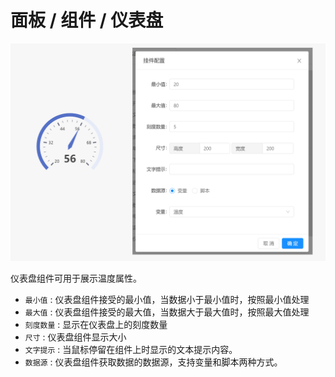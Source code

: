 # 面板 / 组件 / 仪表盘

![Bittly 面板组件 仪表盘预览与配置](res/2022071110133101.png)

仪表盘组件可用于展示温度属性。

- `最小值` :  仪表盘组件接受的最小值，当数据小于最小值时，按照最小值处理
- `最大值` :  仪表盘组件接受的最大值，当数据大于最大值时，按照最大值处理
- `刻度数量` :  显示在仪表盘上的刻度数量
- `尺寸` : 仪表盘组件显示大小
- `文字提示` : 当鼠标停留在组件上时显示的文本提示内容。
- `数据源` : 仪表盘组件获取数据的数据源，支持变量和脚本两种方式。